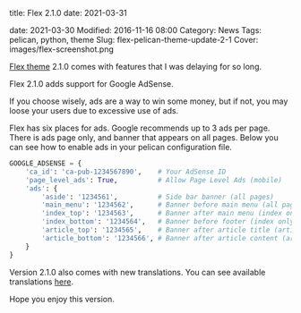 title: Flex 2.1.0
date: 2021-03-31

date: 2021-03-30
Modified: 2016-11-16 08:00
Category: News
Tags: pelican, python, theme
Slug: flex-pelican-theme-update-2-1
Cover: images/flex-screenshot.png

[Flex theme](https://github.com/alexandrevicenzi/Flex) 2.1.0 comes with features that I was delaying for so long.

Flex 2.1.0 adds support for Google AdSense.

If you choose wisely, ads are a way to win some money, but if not, you may loose your users due to excessive use of ads.

Flex has six places for ads. Google recommends up to 3 ads per page. There is ads page only, and banner that appears on all pages.
Below you can see how to enable ads in your pelican configuration file.

```python
GOOGLE_ADSENSE = {
    'ca_id': 'ca-pub-1234567890',    # Your AdSense ID
    'page_level_ads': True,          # Allow Page Level Ads (mobile)
    'ads': {
        'aside': '1234561',          # Side bar banner (all pages)
        'main_menu': '1234562',      # Banner before main menu (all pages)
        'index_top': '1234563',      # Banner after main menu (index only)
        'index_bottom': '1234564',   # Banner before footer (index only)
        'article_top': '1234565',    # Banner after article title (article only)
        'article_bottom': '1234566', # Banner after article content (article only)
    }
}
```

Version 2.1.0 also comes with new translations. You can see available translations [here](https://github.com/alexandrevicenzi/Flex/wiki/Translations).

Hope you enjoy this version.
